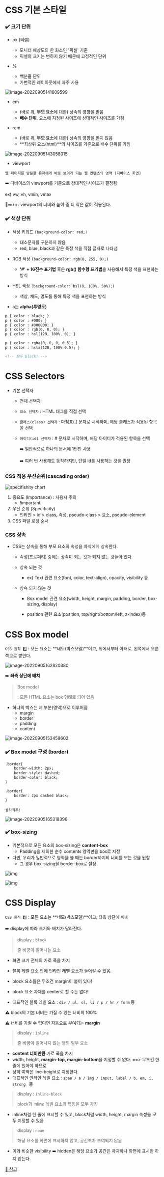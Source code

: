 # CSS 기본 스타일

### ✔️ 크기 단위

- px (픽셀)
  - 모니터 해상도의 한 화소인 '픽셀' 기준
  - 픽셀의 크기는 변하지 않기 때문에 고정적인 단위

- %
  - 백분율 단위
  - 가변적인 레이아웃에서 자주 사용

![image-20220905141609599](Web_CSS.assets/image-20220905141609599.png)

- em
  - (바로 위, **부모 요소**에 대한) 상속의 영향을 받음
  - **배수 단위**, 요소에 지정된 사이즈에 상대적인 사이즈를 가짐

- rem
  - (바로 위, **부모 요소**에 대한) 상속의 영향을 받지 않음
  - **최상위 요소(html)**의 사이즈를 기준으로 배수 단위를 가짐

![image-20220905143058015](Web_CSS.assets/image-20220905143058015.png)

- viewport

`웹 페이지를 방문한 유저에게 바로 보이게 되는 웹 컨텐츠의 영역 (디바이스 화면)`

➡️ 디바이스의 viewport를 기준으로 상대적인 사이즈가 결정됨

ex) vw, vh, vmin, vmax

📍`vmin` : viewport의 너비와 높이 중 더 작은 값이 적용된다.



### ✔️ 색상 단위

- 색상 키워드 `(background-color: red;)`
  - 대소문자를 구분하지 않음
  - red, blue, black과 같은 특정 색을 직접 글자로 나타냄
- RGB 색상 `(background-color: rgb(0, 255, 0);)`
  - **'#' + 16진수 표기법** 혹은 **rgb() 함수형 표기법**을 사용해서 특정 색을 표현하는 방식
- HSL 색상 `(background-color: hsl(0, 100%, 50%);)`
  - 색상, 채도, 명도를 통해 특정 색을 표현하는 방식

- a는 **alpha(투명도)**

```html
p { color : black; }
p { color : #000; }
p { color : #000000; }
p { color : rgb(0, 0, 0); }
p { color : hsl(120, 100%, 0); }

p { color : rgba(0, 0, 0, 0.5); }
p { color : hsla(120, 100% 0.5); }

<!-- 모두 black! -->
```

# CSS Selectors

- 기본 선택자

  - 전체 선택자

  - `요소 선택자` : HTML 태그를 직접 선택

  - `클래스(class) 선택자` : 마침표(.) 문자로 시작하며, 해당 클래스가 적용된 항목을 선택

  - `아이디(id) 선택자` : # 문자로 시작하며, 해당 아이디가 적용된 항목을 선택

    ➡️ 일반적으로 하나의 문서에 1번만 사용

     ➡️ 여러 번 사용해도 동작하지만, 단일 id를 사용하는 것을 권장

### CSS 적용 우선순위(cascading order)

![specifishity chart](https://specifishity.com/specifishity.png)

1. 중요도 (Importance) : 사용시 주의
   - !important
2. 우선 순위 (Specificity)
   - 인라인 > id > class, 속성, pseudo-class > 요소, pseudo-element
3. CSS 파일 로딩 순서

### CSS 상속

- CSS는 상속을 통해 부모 요소의 속성을 자식에게 상속한다.

  - 속성(프로퍼티) 중에는 상속이 되는 것과 되지 않는 것들이 있다.
  - 상속 되는 것
    - ex) Text 관련 요소(font, color, text-align), opacity, visibility 등

  - 상속 되지 않는 것

    - Box model 관련 요소(width, height, margin, padding, border, box-sizing, display)

    - position 관련 요소(position, top/right/bottom/left, z-index)등

      

# CSS Box model

`CSS 원칙 1️⃣` : 모든 요소는 **네모(박스모델)**이고, 위에서부터 아래로, 왼쪽에서 오른쪽으로 쌓인다.

![image-20220905162820380](Web_CSS.assets/image-20220905162820380.png)

➡️ **좌측 상단에 배치**

> Box model
>
> : 모든 HTML 요소는 box 형태로 되어 있음

- 하나의 박스는 네 부분(영역)으로 이루어짐
  - margin
  - border
  - padding
  - content

![image-20220905153458602](Web_CSS.assets/image-20220905153458602.png)

### ✔️ Box model 구성 (border)

```html
.border{
	border-width: 2px;
	border-style: dashed;
	border-color: black;
}

.border{
	border: 2px dashed black;
}
```

`상하좌우!`

![image-20220905165318396](Web_CSS.assets/image-20220905165318396.png)

### ✔️ box-sizing

- 기본적으로 모든 요소의 box-sizing은 **content-box**
  - Padding을 제외한 순수 contents 영역만을 box로 지정
- 다만, 우리가 일반적으로 영역을 볼 때는 border까지의 너비를 보는 것을 원함
  - 그 경우 box-sizing을 border-box로 설정

![img](https://www.codingfactory.net/wp-content/uploads/css-property-box-sizing-02.png)

![img](https://www.codingfactory.net/wp-content/uploads/css-property-box-sizing-03.png)



# CSS Display

`CSS 원칙 2️⃣` : 모든 요소는 **네모(박스모델)**이고, 좌측 상단에 배치

➡️ display에 따라 크기와 배치가 달라진다.

> display : `block`
>
> 줄 바꿈이 일어나는 요소

- 화면 크기 전체의 가로 폭을 차지

- 블록 레벨 요소 안에 인라인 레벨 요소가 들어갈 수 있음.
- block 요소들은 무조건 margin이 붙어 있다!
- block 요소 자체를 center로 할 수는 없다!
- 대표적인 블록 레벨 요소 : `div / ul, ol, li / p / hr / form` 등

⚠️ block의 기본 너비는 가질 수 있는 너비의 100%	

⚠️ 너비를 가질 수 없다면 자동으로 부여되는 **margin**



> display : `inline`
>
> 줄 바꿈이 일어나지 않는 행의 일부 요소

- **content 너비만큼** 가로 폭을 차지
- width, height, **margin-top, margin-bottom**을 지정할 수 없다. ==> 무조건 한 줄에 있어야 하므로
- 상하 여백은 line-height로 지정한다.
- 대표적인 인라인 레벨 요소 : `span / a / img / input, label / b, em, i, strong ` 등



> display : `inline-block`
>
> block과 inline 레벨 요소의 특징을 모두 가짐

- inline처럼 한 줄에 표시할 수 있고, block처럼 width, height, margin 속성을 모두 지정할 수 있음



> display : `none`
>
> 해당 요소를 화면에 표시하지 않고, 공간조차 부여되지 않음

- 이와 비슷한 visibility ➡️ hidden은 해당 요소가 공간은 차지하나 화면에 표시만 하지 않는다.

[🔎 참고](https://developer.mozilla.org/ko/docs/Web/CSS/display)

